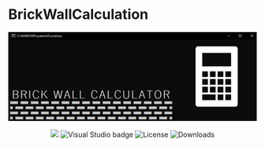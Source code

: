 # BrickWallCalculation
![Portada Readme](https://github.com/ComputacionalJosue/BrickWallCalculator/blob/master/Docs/Cover%20image.jpg)
<div align="center">
  <img src="https://img.shields.io/badge/C%23-239120?style=for-the-badge&logo=c-sharp&logoColor=white">
  <img src="https://img.shields.io/badge/Visual_Studio-5C2D91?style=for-the-badge&logo=visual%20studio&logoColor=white" alt="Visual Studio badge">
  <img src="https://img.shields.io/github/license/ComputacionalJosue/BrickWallCalculator.svg" alt="License">
  <img src="https://img.shields.io/github/downloads/ComputacionalJosue/BrickWallCalculator/total.svg" alt="Downloads">
</div>
